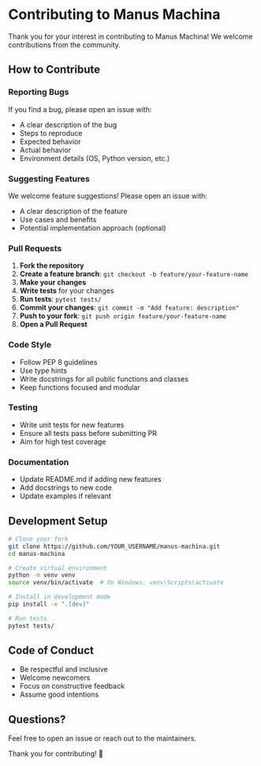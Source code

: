 # Contributing to Manus Machina

Thank you for your interest in contributing to Manus Machina! We welcome contributions from the community.

## How to Contribute

### Reporting Bugs

If you find a bug, please open an issue with:
- A clear description of the bug
- Steps to reproduce
- Expected behavior
- Actual behavior
- Environment details (OS, Python version, etc.)

### Suggesting Features

We welcome feature suggestions! Please open an issue with:
- A clear description of the feature
- Use cases and benefits
- Potential implementation approach (optional)

### Pull Requests

1. **Fork the repository**
2. **Create a feature branch**: `git checkout -b feature/your-feature-name`
3. **Make your changes**
4. **Write tests** for your changes
5. **Run tests**: `pytest tests/`
6. **Commit your changes**: `git commit -m "Add feature: description"`
7. **Push to your fork**: `git push origin feature/your-feature-name`
8. **Open a Pull Request**

### Code Style

- Follow PEP 8 guidelines
- Use type hints
- Write docstrings for all public functions and classes
- Keep functions focused and modular

### Testing

- Write unit tests for new features
- Ensure all tests pass before submitting PR
- Aim for high test coverage

### Documentation

- Update README.md if adding new features
- Add docstrings to new code
- Update examples if relevant

## Development Setup

```bash
# Clone your fork
git clone https://github.com/YOUR_USERNAME/manus-machina.git
cd manus-machina

# Create virtual environment
python -m venv venv
source venv/bin/activate  # On Windows: venv\Scripts\activate

# Install in development mode
pip install -e ".[dev]"

# Run tests
pytest tests/
```

## Code of Conduct

- Be respectful and inclusive
- Welcome newcomers
- Focus on constructive feedback
- Assume good intentions

## Questions?

Feel free to open an issue or reach out to the maintainers.

Thank you for contributing! 🎉

